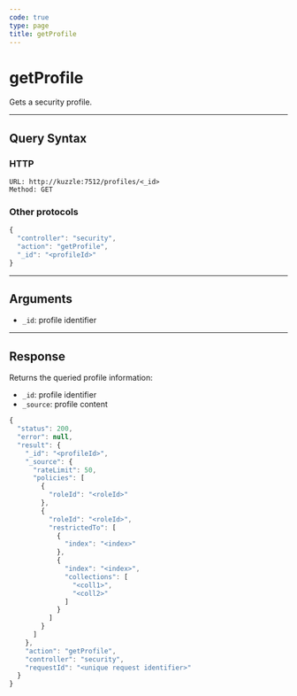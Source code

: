```yaml
---
code: true
type: page
title: getProfile
---
```


# getProfile



Gets a security profile.

---

## Query Syntax

### HTTP

```http
URL: http://kuzzle:7512/profiles/<_id>
Method: GET
```

### Other protocols

```js
{
  "controller": "security",
  "action": "getProfile",
  "_id": "<profileId>"
}
```

---

## Arguments

- `_id`: profile identifier

---

## Response

Returns the queried profile information:

- `_id`: profile identifier
- `_source`: profile content

```js
{
  "status": 200,
  "error": null,
  "result": {
    "_id": "<profileId>",
    "_source": {
      "rateLimit": 50,
      "policies": [
        {
          "roleId": "<roleId>"
        },
        {
          "roleId": "<roleId>",
          "restrictedTo": [
            {
              "index": "<index>"
            },
            {
              "index": "<index>",
              "collections": [
                "<coll1>",
                "<coll2>"
              ]
            }
          ]
        }
      ]
    },
    "action": "getProfile",
    "controller": "security",
    "requestId": "<unique request identifier>"
  }
}
```

